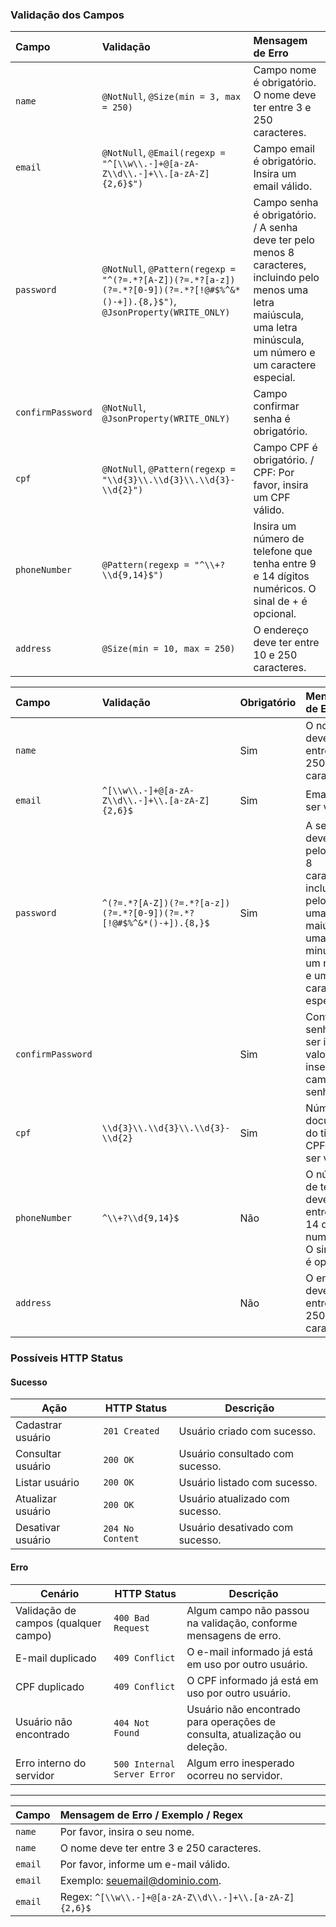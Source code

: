 ### Validação dos Campos

| Campo             | Validação                                                                                                                        | Mensagem de Erro                                                                                                                                                         |
|:------------------|:---------------------------------------------------------------------------------------------------------------------------------|:-------------------------------------------------------------------------------------------------------------------------------------------------------------------------|
| `name`            | `@NotNull`, `@Size(min = 3, max = 250)`                                                                                          | Campo nome é obrigatório. <br> O nome deve ter entre 3 e 250 caracteres.                                                                                                 |
| `email`           | `@NotNull`, `@Email(regexp = "^[\\w\\.-]+@[a-zA-Z\\d\\.-]+\\.[a-zA-Z]{2,6}$")`                                                   | Campo email é obrigatório. <br> Insira um email válido.                                                                                                                  |
| `password`        | `@NotNull`, `@Pattern(regexp = "^(?=.*?[A-Z])(?=.*?[a-z])(?=.*?[0-9])(?=.*?[!@#$%^&*()-+]).{8,}$")`, `@JsonProperty(WRITE_ONLY)` | Campo senha é obrigatório. / A senha deve ter pelo menos 8 caracteres, incluindo pelo menos uma letra maiúscula, uma letra minúscula, um número e um caractere especial. |
| `confirmPassword` | `@NotNull`, `@JsonProperty(WRITE_ONLY)`                                                                                          | Campo confirmar senha é obrigatório.                                                                                                                                     |
| `cpf`             | `@NotNull`, `@Pattern(regexp = "\\d{3}\\.\\d{3}\\.\\d{3}-\\d{2}")`                                                               | Campo CPF é obrigatório. / CPF: Por favor, insira um CPF válido.                                                                                                         |
| `phoneNumber`     | `@Pattern(regexp = "^\\+?\\d{9,14}$")`                                                                                           | Insira um número de telefone que tenha entre 9 e 14 dígitos numéricos. O sinal de + é opcional.                                                                          |
| `address`         | `@Size(min = 10, max = 250)`                                                                                                     | O endereço deve ter entre 10 e 250 caracteres.                                                                                                                           |

| Campo             | Validação                                                          | Obrigatório | Mensagem de Erro                                                                                                                            |
|:------------------|:-------------------------------------------------------------------|:------------|:--------------------------------------------------------------------------------------------------------------------------------------------|
| `name`            |                                                                    | Sim         | O nome deve ter entre 3 e 250 caracteres.                                                                                                   |
| `email`           | `^[\\w\\.-]+@[a-zA-Z\\d\\.-]+\\.[a-zA-Z]{2,6}$`                    | Sim         | Email deve ser válido.                                                                                                                      |
| `password`        | `^(?=.*?[A-Z])(?=.*?[a-z])(?=.*?[0-9])(?=.*?[!@#$%^&*()-+]).{8,}$` | Sim         | A senha deve ter pelo menos 8 caracteres, incluindo pelo menos uma letra maiúscula, uma letra minúscula, um número e um caractere especial. |
| `confirmPassword` |                                                                    | Sim         | Confirmar senha deve ser igual ao valor inserido no campo senha                                                                             |
| `cpf`             | `\\d{3}\\.\\d{3}\\.\\d{3}-\\d{2}`                                  | Sim         | Número de documento, do tipo CPF, deve ser válido.                                                                                          |
| `phoneNumber`     | `^\\+?\\d{9,14}$`                                                  | Não         | O número de telefone deve ter entre 9 e 14 dígitos numéricos. O sinal de + é opcional.                                                      |
| `address`         |                                                                    | Não         | O endereço deve ter entre 10 e 250 caracteres.                                                                                              |

### Possíveis HTTP Status

#### Sucesso

| Ação              | HTTP Status      | Descrição                       |
|-------------------|------------------|---------------------------------|
| Cadastrar usuário | `201 Created`    | Usuário criado com sucesso.     |
| Consultar usuário | `200 OK`         | Usuário consultado com sucesso. |
| Listar usuário    | `200 OK`         | Usuário listado com sucesso.    |
| Atualizar usuário | `200 OK`         | Usuário atualizado com sucesso. |
| Desativar usuário | `204 No Content` | Usuário desativado com sucesso. |

#### Erro

| Cenário                              | HTTP Status                 | Descrição                                                                  |
|--------------------------------------|-----------------------------|----------------------------------------------------------------------------|
| Validação de campos (qualquer campo) | `400 Bad Request`           | Algum campo não passou na validação, conforme mensagens de erro.           |
| E-mail duplicado                     | `409 Conflict`              | O e-mail informado já está em uso por outro usuário.                       |
| CPF duplicado                        | `409 Conflict`              | O CPF informado já está em uso por outro usuário.                          |
| Usuário não encontrado               | `404 Not Found`             | Usuário não encontrado para operações de consulta, atualização ou deleção. |
| Erro interno do servidor             | `500 Internal Server Error` | Algum erro inesperado ocorreu no servidor.                                 |

---

| Campo   | Mensagem de Erro / Exemplo / Regex                     |
|:--------|:-------------------------------------------------------|
| `name`  | Por favor, insira o seu nome.                          |
| `name`  | O nome deve ter entre 3 e 250 caracteres.              |
| `email` | Por favor, informe um e-mail válido.                   |
| `email` | Exemplo: seuemail@dominio.com.                         |
| `email` | Regex: `^[\\w\\.-]+@[a-zA-Z\\d\\.-]+\\.[a-zA-Z]{2,6}$` |